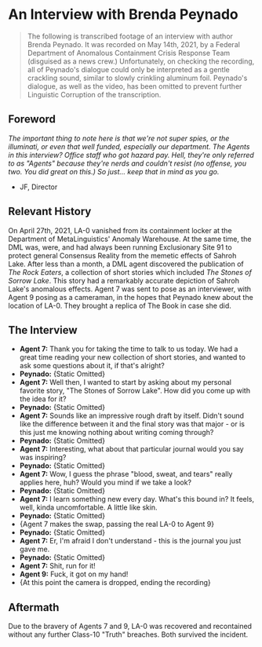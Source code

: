 # An Interview with Brenda Peynado

> The following is transcribed footage of an interview with author Brenda Peynado. It was recorded on May 14th, 2021, by a Federal Department of Anomalous Containment Crisis Response Team (disguised as a news crew.) Unfortunately, on checking the recording, all of Peynado's dialogue could only be interpreted as a gentle crackling sound, similar to slowly crinkling aluminum foil. Peynado's dialogue, as well as the video, has been omitted to prevent further Linguistic Corruption of the transcription.

## Foreword

*The important thing to note here is that we're not super spies, or the illuminati, or even that well funded, especially our department. The Agents in this interview? Office staff who got hazard pay. Hell, they're only referred to as "Agents" because they're nerds and couldn't resist (no offense, you two. You did great on this.) So just... keep that in mind as you go.*
- JF, Director

## Relevant History

On April 27th, 2021, LA-0 vanished from its containment locker at the Department of MetaLinguistics' Anomaly Warehouse. At the same time, the DML was, were, and had always been running Exclusionary Site 91 to protect general Consensus Reality from the memetic effects of Sahroh Lake. After less than a month, a DML agent discovered the publication of *The Rock Eaters*, a collection of short stories which included *The Stones of Sorrow Lake*. This story had a remarkably accurate depiction of Sahroh Lake's anomalous effects. Agent 7 was sent to pose as an interviewer, with Agent 9 posing as a cameraman, in the hopes that Peynado knew about the location of LA-0. They brought a replica of The Book in case she did.

## The Interview

 - **Agent 7:** Thank you for taking the time to talk to us today. We had a great time reading your new collection of short stories, and wanted to ask some questions about it, if that's alright?
 - **Peynado:** {Static Omitted}
 - **Agent 7:** Well then, I wanted to start by asking about my personal favorite story, "The Stones of Sorrow Lake". How did you come up with the idea for it?
 - **Peynado:** {Static Omitted}
 - **Agent 7:** Sounds like an impressive rough draft by itself. Didn't sound like the difference between it and the final story was that major - or is this just me knowing nothing about writing coming through?
 - **Peynado:** {Static Omitted}
 - **Agent 7:** Interesting, what about that particular journal would you say was inspiring?
 - **Peynado:** {Static Omitted}
 - **Agent 7:** Wow, I guess the phrase "blood, sweat, and tears" really applies here, huh? Would you mind if we take a look?
 - **Peynado:** {Static Omitted}
 - **Agent 7:** I learn something new every day. What's this bound in? It feels, well, kinda uncomfortable. A little like skin.
 - **Peynado:** {Static Omitted}
 - {Agent 7 makes the swap, passing the real LA-0 to Agent 9}
 - **Peynado:** {Static Omitted}
 - **Agent 7:** Er, I'm afraid I don't understand - this is the journal you just gave me.
 - **Peynado:** {Static Omitted}
 - **Agent 7:** Shit, run for it!
 - **Agent 9:** Fuck, it got on my hand! 
 - {At this point the camera is dropped, ending the recording}

## Aftermath

Due to the bravery of Agents 7 and 9, LA-0 was recovered and recontained without any further Class-10 "Truth" breaches. Both survived the incident.
